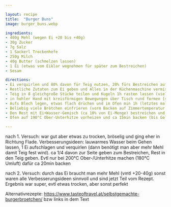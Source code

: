 ```yaml
---

layout: recipe
title:  "Burger Buns"
image: burger_buns.webp

ingredients:
- 400g Mehl (wegen Ei +20 bis +40g)
- 30g Zucker
- 7g Salz
- 1 Sackerl Trockenhefe
- 250g Milch
- 40g Butter (schmelzen lassen)
- 1 Ei (etwas vom Eiklar wegnehmen für später zum Bestreichen)
- Sesam

directions:
- Ei verquirlen und 80% davon für Teig nutzen, 20% fürs Bestreichen aufheben
- Restliche Zutaten zum Ei geben und Alles in der Küchenmaschine vermischen (letztes Mal hab ich Mehl dazugegeben bis Teig formbare Konsistenz hatte)
- Teig in 8 gleichgroße Stücke teilen und Kugeln 1h rasten lassen (viele Rezepte empfehlen den Teig in eine geölte Schüssel zu geben, mit Plastikfolie zudecken und 1h rasten lassen bevor die Kugeln geformt werden; evtl ausprobieren)
- in hohler Hand mit kreisförmigen Bewegungen über Tisch rund formen [siehe Video](https://www.youtube.com/watch?v=HuNGR9Oxvug)
- Aufs Blech legen, etwas flach drüchen und im Ofen min 1h (letztes mal 2h und ist super aufgegangen) auf doppeltes Volumen gehen lassen (Ziel sind ca 9cm Durchmesser). Evtl ein Glas lauwarmes Wasser in den Ofen stellen damit der Teig weicher bleibt (Teig war weich aber ich weiß nicht 100%ig ob es vom Glas Wasser war)
- Beliebig viele Brötchen einfrieren (vorm Backen auf Zimmertemperatur aufwärmen lassen!) > GEHT NICHT!!!! STATTDESSEN VORBACKEN U EINFRIEREN PROBIEREN
- Den Rest mit Ei+Wasser-Gemisch (ca 10% von Ei-Menge) bestreichen und etwas Sesam darauf verteilen.
- Ofen auf 190°C Ober-Unterhitze vorheizen und ca 15min backen (bis Goldbraun)

---
```


nach 1. Versuch: war gut aber etwas zu trocken, bröselig und ging eher in Richtung Flade.
Verbesserungsideen: lauwarmes Wasser beim Gehen lassen, 1 Ei aufschlagen und verquirlen (dann benötigt man aber mehr Mehl damit Teig fest wird). ca 1/4 davon zur Seite geben zum Bestreichen, Rest in den  Teig geben. Evtl nur bei 200°C Ober-/Unterhitze machen (180°C Umluft) dafür ca 20min backen

nach 2. Versuch: durch das Ei braucht man mehr Mehl (vmtl +20-40g) sonst waren alle Verbesserungsideen sinnvoll und sind jetzt Teil vom Rezept. Ergebnis war super, evtl etwas trocken, aber sonst perfekt

Alternativrezepte: https://www.tasteoftravel.at/selbstgemachte-burgerbroetchen/ bzw links in dem Text
